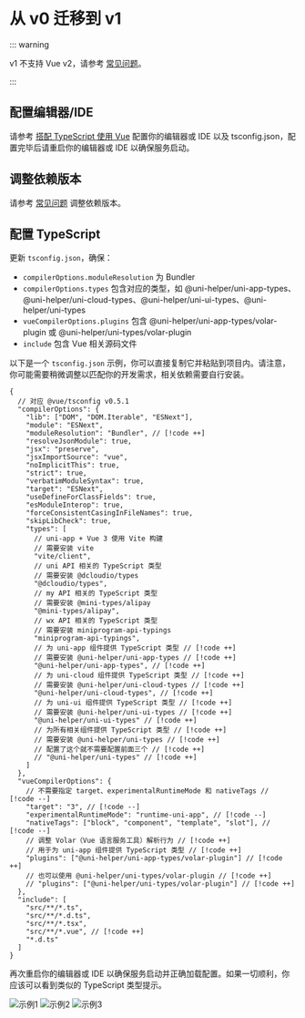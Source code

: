 # 从 v0 迁移到 v1

::: warning

v1 不支持 Vue v2，请参考 [常见问题](./faq#vue-2-支持情况)。

:::

## 配置编辑器/IDE

请参考 [搭配 TypeScript 使用 Vue](https://cn.vuejs.org/guide/typescript/overview.html) 配置你的编辑器或 IDE 以及 tsconfig.json，配置完毕后请重启你的编辑器或 IDE 以确保服务启动。

## 调整依赖版本

请参考 [常见问题](faq#我项目里类型报错怎么办) 调整依赖版本。

## 配置 TypeScript

更新 `tsconfig.json`，确保：

- `compilerOptions.moduleResolution` 为 Bundler
- `compilerOptions.types` 包含对应的类型，如 @uni-helper/uni-app-types、@uni-helper/uni-cloud-types、@uni-helper/uni-ui-types、@uni-helper/uni-types
- `vueCompilerOptions.plugins` 包含 @uni-helper/uni-app-types/volar-plugin 或 @uni-helper/uni-types/volar-plugin
- `include` 包含 Vue 相关源码文件

以下是一个 `tsconfig.json` 示例，你可以直接复制它并粘贴到项目内。请注意，你可能需要稍微调整以匹配你的开发需求，相关依赖需要自行安装。

```jsonc
{
  // 对应 @vue/tsconfig v0.5.1
  "compilerOptions": {
    "lib": ["DOM", "DOM.Iterable", "ESNext"],
    "module": "ESNext",
    "moduleResolution": "Bundler", // [!code ++]
    "resolveJsonModule": true,
    "jsx": "preserve",
    "jsxImportSource": "vue",
    "noImplicitThis": true,
    "strict": true,
    "verbatimModuleSyntax": true,
    "target": "ESNext",
    "useDefineForClassFields": true,
    "esModuleInterop": true,
    "forceConsistentCasingInFileNames": true,
    "skipLibCheck": true,
    "types": [
      // uni-app + Vue 3 使用 Vite 构建
      // 需要安装 vite
      "vite/client",
      // uni API 相关的 TypeScript 类型
      // 需要安装 @dcloudio/types
      "@dcloudio/types",
      // my API 相关的 TypeScript 类型
      // 需要安装 @mini-types/alipay
      "@mini-types/alipay",
      // wx API 相关的 TypeScript 类型
      // 需要安装 miniprogram-api-typings
      "miniprogram-api-typings",
      // 为 uni-app 组件提供 TypeScript 类型 // [!code ++]
      // 需要安装 @uni-helper/uni-app-types // [!code ++]
      "@uni-helper/uni-app-types", // [!code ++]
      // 为 uni-cloud 组件提供 TypeScript 类型 // [!code ++]
      // 需要安装 @uni-helper/uni-cloud-types // [!code ++]
      "@uni-helper/uni-cloud-types", // [!code ++]
      // 为 uni-ui 组件提供 TypeScript 类型 // [!code ++]
      // 需要安装 @uni-helper/uni-ui-types // [!code ++]
      "@uni-helper/uni-ui-types" // [!code ++]
      // 为所有相关组件提供 TypeScript 类型 // [!code ++]
      // 需要安装 @uni-helper/uni-types // [!code ++]
      // 配置了这个就不需要配置前面三个 // [!code ++]
      // "@uni-helper/uni-types" // [!code ++]
    ]
  },
  "vueCompilerOptions": {
    // 不需要指定 target、experimentalRuntimeMode 和 nativeTags // [!code --]
    "target": "3", // [!code --]
    "experimentalRuntimeMode": "runtime-uni-app", // [!code --]
    "nativeTags": ["block", "component", "template", "slot"], // [!code --]
    // 调整 Volar（Vue 语言服务工具）解析行为 // [!code ++]
    // 用于为 uni-app 组件提供 TypeScript 类型 // [!code ++]
    "plugins": ["@uni-helper/uni-app-types/volar-plugin"] // [!code ++]
    // 也可以使用 @uni-helper/uni-types/volar-plugin // [!code ++]
    // "plugins": ["@uni-helper/uni-types/volar-plugin"] // [!code ++]
  },
  "include": [
    "src/**/*.ts",
    "src/**/*.d.ts",
    "src/**/*.tsx",
    "src/**/*.vue", // [!code ++]
    "*.d.ts"
  ]
}
```

再次重启你的编辑器或 IDE 以确保服务启动并正确加载配置。如果一切顺利，你应该可以看到类似的 TypeScript 类型提示。

![示例1](/uni-app-types-example.png)
![示例2](/uni-cloud-types-example.png)
![示例3](/uni-ui-types-example.png)
